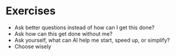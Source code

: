 # Exercises

- Ask better questions instead of how can I get this done?
- Ask how can this get done without me?
- Ask yourself, what can AI help me start, speed up, or simplify?
- Choose wisely
